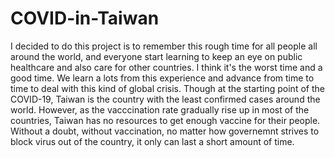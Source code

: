 # COVID-in-Taiwan
I decided to do this project is to remember this rough time for all people all around the world, and everyone start learning to keep an eye on public healthcare and also care for other countries. I think it's the worst time and a good time. We learn a lots from this experience and advance from time to time to deal with this kind of global crisis.
Though at the starting point of the COVID-19, Taiwan is the country with the least confirmed cases around the world. However, as the vacccination rate gradually rise up in most of the countries, Taiwan has no resources to get enough vaccine for their people. Without a doubt, without vaccination, no matter how governemnt strives to block virus out of the country, it only can last a short amount of time.
